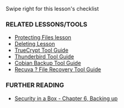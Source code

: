 [Title]: # (What now?)
[Difficulty]: # (Advanced)
[Order]: # (6)

Swipe right for this lesson's checklist

### RELATED LESSONS/TOOLS

*   [Protecting Files lesson](umbrella://lesson/protecting-files)
*    [Deleting Lesson](umbrella://lesson/safely-deleting)
*   [TrueCrypt Tool Guide](umbrella://lesson/truecrpyt)
*   [Thunderbird Tool Guide](umbrella://lesson/thunderbird)
*   [Cobian Backup Tool Guide](umbrella://lesson/cobian-backup)
*   [Recuva ? File Recovery Tool Guide](umbrella://lesson/recuva)

### FURTHER READING

*   [Security in a Box - Chapter 6, Backing up](https://securityinabox.org/chapter-6)
